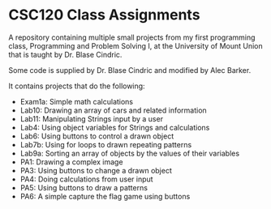 # CSC120 Class Assignments

A repository containing multiple small projects from my first programming class, Programming and Problem Solving I, at the University of Mount Union that is taught by Dr. Blase Cindric.

Some code is supplied by Dr. Blase Cindric and modified by Alec Barker.

It contains projects that do the following:

- Exam1a: Simple math calculations
- Lab10: Drawing an array of cars and related information
- Lab11: Manipulating Strings input by a user
- Lab4: Using object variables for Strings and calculations
- Lab6: Using buttons to control a drawn object
- Lab7b: Using for loops to drawn repeating patterns
- Lab9a: Sorting an array of objects by the values of their variables
- PA1: Drawing a complex image
- PA3: Using buttons to change a drawn object
- PA4: Doing calculations from user input
- PA5: Using buttons to draw a patterns
- PA6: A simple capture the flag game using buttons
